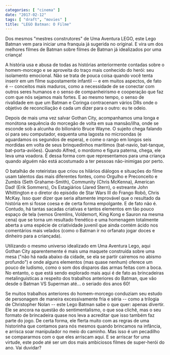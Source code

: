```yaml
---
categories: [ "cinema" ]
date: "2017-02-12"
tags: [ "draft", "movies" ]
title: "LEGO Batman: O Filme"
---
```

Dos mesmos "mestres construtores" de Uma Aventura LEGO, este Lego Batman
vem para iniciar uma franquia já sugerida no original. E vira um dos
melhores filmes de Batman sobre filmes de Batman já idealizados por
uma criança!

A história usa e abusa de todas as histórias anteriormente contadas
sobre o homem-morcego e se aproveita do traço mais conhecido do herói:
seu isolamento emocional. Não se trata de pouca coisa quando você
tenta inserir em um filme supostamente infantil -- e em muitos aspectos,
de fato é -- conceitos mais maduros, como a necessidade de se conectar
com outros seres humanos e o senso de companheirismo e cooperação
que faz com que nós sejamos mais fortes. E ao mesmo tempo, o senso de
rivalidade em que um Batman e Coringa contracenam vários DRs onde o
objetivo de reconciliação é cada um dizer para o outro: eu te odeio.

Depois de mais uma vez salvar Gothan City, acompanhamos uma longa e
monótona sequência do morcegão de volta em sua mansão/ilha, onde
se esconde sob a alcunha do bilionário Bruce Wayne. O sujeito chega
falando oi para seu computador, esquenta uma lagosta no microondas
(e aguardamos os segundos de espera), e come o rango em longos seis
mordidas em volta de seus brinquedinhos marítimos (bat-navio, bat-tanque,
bat-porta-aviões). Quando Alfred, o mordomo e figura paterna, chega,
ele leva uma voadora. É dessa forma com que representamos para uma
criança quando alguém não está acostumado a ter pessoas não-inimigas
por perto.

O batalhão de roteiristas que criou os hilários diálogos e situações
do filme usam talentos das mais diferentes fontes, como Orgulho e
Preconceito e Zumbis (Seth Grahame-Smith), Community (Chris McKenna),
American Dad! (Erik Sommers), Os Estagiários (Jared Stern), o estreante
John Whittington e o diretor do episódio de Star Wars III do Frango
Robô, Chris McKay. Isso quer dizer que seria altamente improvável que o
resultado da história em si fosse coesa e de certa forma empolgante. E de
fato não é. Contudo, há tantas sacadas criativas e tantos elementos
em tão pouco espaço de tela (vemos Gremlins, Voldemort, King Kong
e Sauron na mesma cena) que se torna um resultado frenético e uma
homenagem totalmente aberta a uma espécie de criatividade juvenil que
ainda contém ácido nos comentários mais velados (como o Batman ir no
orfanato jogar doces e dinheiro para a criançada).

Utilizando o mesmo universo idealizado em Uma Aventura Lego, aqui
Gothan City aparentemente é mais uma maquete construída sobre uma mesa
("não há nada abaixo da cidade, se ela se partir cairemos no abismo
profundo") e onde alguns elementos (mas quase nenhum) oferece um pouco
de ludismo, como o som dos disparos das armas feitas com a boca. No
entanto, o que está sendo explorado mais aqui é de fato as brincadeiras
metalinguísticas a respeito dos trabalhos anteriores do Batman, que
vão desde o Batman VS Superman até... o seriado dos anos 60!

Se muitos trabalhos anteriores do homem-morcego conduziam seu estudo
de personagem de maneira excessivamente fria e séria -- como a
trilogia de Christopher Nolan -- este Lego Batman sabe o que quer:
apenas divertir. Ele se ancora na questão do sentimentalismo, o que soa
clichê, mas o seu formato de brincadeira quase nos leva a acreditar que
isso também faz parte do jogo. De certa forma, ele flerta muito com as
regras de uma historinha que contamos para nós mesmos quando brincamos
na infância, e arrisca soar manipulador no meio do caminho. Mas isso é
um pecadilho se compararmos com o que eles arriscam aqui. E se arriscar
for uma virtude, este pode até ser um dos mais ambiciosos filmes de
super-herói do ano. Vai duvidar?
